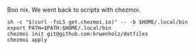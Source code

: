 Boo nix. We went back to scripts with chezmoi.

```
sh -c "$(curl -fsLS get.chezmoi.io)" -- -b $HOME/.local/bin
export PATH=$PATH:$HOME/.local/bin
chezmoi init git@github.com:krwenholz/dotfiles
chezmoi apply
```
